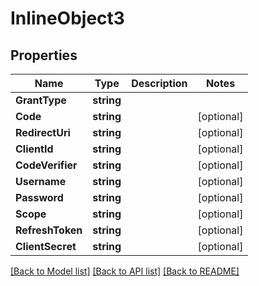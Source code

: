 # InlineObject3

## Properties

Name | Type | Description | Notes
------------ | ------------- | ------------- | -------------
**GrantType** | **string** |  | 
**Code** | **string** |  | [optional] 
**RedirectUri** | **string** |  | [optional] 
**ClientId** | **string** |  | [optional] 
**CodeVerifier** | **string** |  | [optional] 
**Username** | **string** |  | [optional] 
**Password** | **string** |  | [optional] 
**Scope** | **string** |  | [optional] 
**RefreshToken** | **string** |  | [optional] 
**ClientSecret** | **string** |  | [optional] 

[[Back to Model list]](../README.md#documentation-for-models) [[Back to API list]](../README.md#documentation-for-api-endpoints) [[Back to README]](../README.md)


